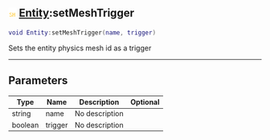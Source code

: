 ## ![shared](../../.gitbook/assets/shared.png) [Entity](https://iaswiki.rawr.dev/readme/entity):setMeshTrigger

```lua
void Entity:setMeshTrigger(name, trigger)
```

Sets the entity physics mesh id as a trigger

------
## Parameters

| Type   | Name | Description | Optional |
| ------ | ---- | ----------- | -------: |
| string | name | No description |  |
| boolean | trigger | No description |  |

